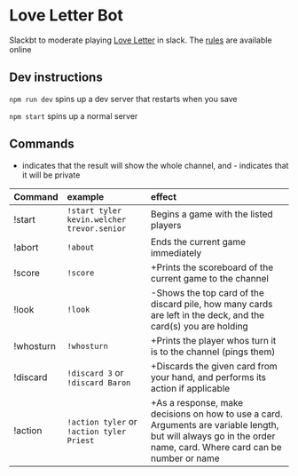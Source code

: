 # Love Letter Bot

Slackbt to moderate playing [Love Letter](https://boardgamegeek.com/boardgame/129622/love-letter) in slack. The [rules](http://www.alderac.com/tempest/files/2012/09/Love_Letter_Rules_Final.pdf) are available online

## Dev instructions

`npm run dev` spins up a dev server that restarts when you save

`npm start` spins up a normal server

## Commands

+ indicates that the result will show the whole channel, and - indicates that it will be private

| Command              | example                                    | effect                                                                                                                                                           |
|:---------------------|:-------------------------------------------|:-----------------------------------------------------------------------------------------------------------------------------------------------------------------|
| !start <player list> | `!start tyler kevin.welcher trevor.senior` | Begins a game with the listed players                                                                                                                            |
| !abort               | `!about`                                   | Ends the current game immediately                                                                                                                                |
| !score               | `!score`                                   | +Prints the scoreboard of the current game to the channel                                                                                                        |
| !look                | `!look`                                    | -Shows the top card of the discard pile, how many cards are left in the deck, and the card(s) you are holding                                                    |
| !whosturn            | `!whosturn`                                | +Prints the player whos turn it is to the channel (pings them)                                                                                                   |
| !discard <card>      | `!discard 3` or `!discard Baron`           | +Discards the given card from your hand, and performs its action if applicable                                                                                   |
| !action <arguments>  | `!action tyler` or `!action tyler Priest`  | +As a response, make decisions on how to use a card. Arguments are variable length, but will always go in the order name, card. Where card can be number or name |
